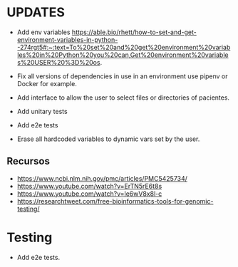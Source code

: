 # UPDATES

- Add env variables
  https://able.bio/rhett/how-to-set-and-get-environment-variables-in-python--274rgt5#:~:text=To%20set%20and%20get%20environment%20variables%20in%20Python%20you%20can,Get%20environment%20variables%20USER%20%3D%20os.

- Fix all versions of dependencies in use in an environment use pipenv or Docker for example.
- Add interface to allow the user to select files or directories of pacientes.
- Add unitary tests
- Add e2e tests
- Erase all hardcoded variables to dynamic vars set by the user.

## Recursos

- https://www.ncbi.nlm.nih.gov/pmc/articles/PMC5425734/
- https://www.youtube.com/watch?v=ErTN5rE6t8s
- https://www.youtube.com/watch?v=le6wV8x8l-c
- https://researchtweet.com/free-bioinformatics-tools-for-genomic-testing/

# Testing

- Add e2e tests.
